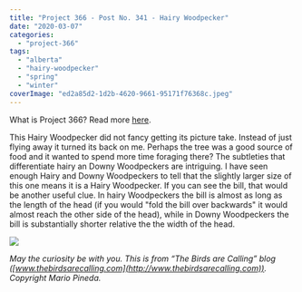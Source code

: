 ```yaml
---
title: "Project 366 - Post No. 341 - Hairy Woodpecker"
date: "2020-03-07"
categories: 
  - "project-366"
tags: 
  - "alberta"
  - "hairy-woodpecker"
  - "spring"
  - "winter"
coverImage: "ed2a85d2-1d2b-4620-9661-95171f76368c.jpeg"
---
```


What is Project 366? Read more [here](https://thebirdsarecalling.com/2019/03/29/project-366/).

This Hairy Woodpecker did not fancy getting its picture take. Instead of just flying away it turned its back on me. Perhaps the tree was a good source of food and it wanted to spend more time foraging there? The subtleties that differentiate hairy an Downy Woodpeckers are intriguing. I have seen enough Hairy and Downy Woodpeckers to tell that the slightly larger size of this one means it is a Hairy Woodpecker. If you can see the bill, that would be another useful clue. In hairy Woodpeckers the bill is almost as long as the length of the head (if you would "fold the bill over backwards" it would almost reach the other side of the head), while in Downy Woodpeckers the bill is substantially shorter relative the the width of the head.

![](https://thebirdsarecallingandimustgo.files.wordpress.com/2020/03/ed2a85d2-1d2b-4620-9661-95171f76368c.jpeg?w=1024)

_May the curiosity be with you. This is from “The Birds are Calling” blog ([www.thebirdsarecalling.com](http://www.thebirdsarecalling.com)). Copyright Mario Pineda._
